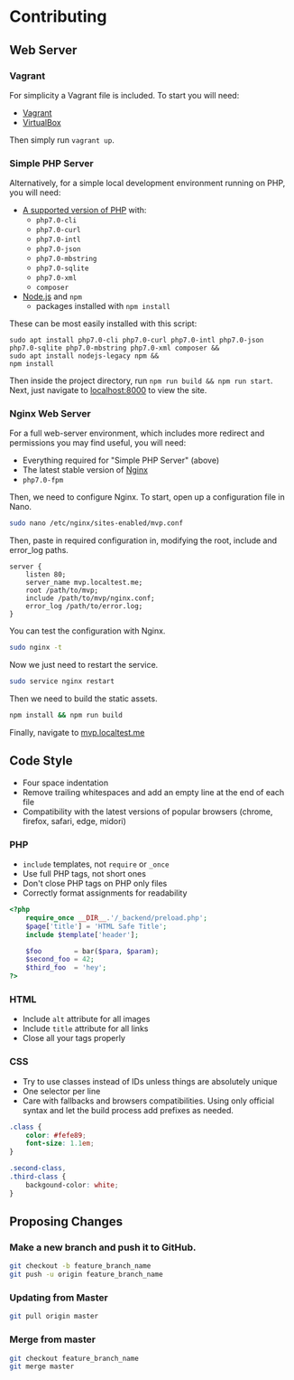 # Contributing

## Web Server

### Vagrant

For simplicity a Vagrant file is included. To start you will need:

* [Vagrant](http://www.vagrantup.com/downloads.html)
* [VirtualBox](https://www.virtualbox.org/wiki/Linux_Downloads)

Then simply run `vagrant up`.

### Simple PHP Server

Alternatively, for a simple local development environment running on PHP, you will need:

* [A supported version of PHP](http://php.net/supported-versions.php) with:
  * `php7.0-cli`
  * `php7.0-curl`
  * `php7.0-intl`
  * `php7.0-json`
  * `php7.0-mbstring`
  * `php7.0-sqlite`
  * `php7.0-xml`
  * `composer`
* [Node.js](https://nodejs.org/) and `npm`
  * packages installed with `npm install`

These can be most easily installed with this script:

```
sudo apt install php7.0-cli php7.0-curl php7.0-intl php7.0-json php7.0-sqlite php7.0-mbstring php7.0-xml composer &&
sudo apt install nodejs-legacy npm &&
npm install
```

Then inside the project directory, run `npm run build && npm run start`. Next,
just navigate to [localhost:8000](http://localhost:8000/) to view the site.

### Nginx Web Server

For a full web-server environment, which includes more redirect and permissions
you may find useful, you will need:

* Everything required for "Simple PHP Server" (above)
* The latest stable version of [Nginx](http://nginx.org)
* `php7.0-fpm`

Then, we need to configure Nginx. To start, open up a configuration file in
Nano.

```bash
sudo nano /etc/nginx/sites-enabled/mvp.conf
```

Then, paste in required configuration in, modifying the root, include and
error_log paths.

```
server {
    listen 80;
    server_name mvp.localtest.me;
    root /path/to/mvp;
    include /path/to/mvp/nginx.conf;
    error_log /path/to/error.log;
}
```

You can test the configuration with Nginx.

```bash
sudo nginx -t
```

Now we just need to restart the service.

```bash
sudo service nginx restart
```

Then we need to build the static assets.

```bash
npm install && npm run build
```

Finally, navigate to [mvp.localtest.me](http://mvp.localtest.me)

## Code Style

 - Four space indentation
 - Remove trailing whitespaces and add an empty line at the end of each file
 - Compatibility with the latest versions of popular browsers (chrome, firefox,
     safari, edge, midori)

### PHP
 - `include` templates, not `require` or `_once`
 - Use full PHP tags, not short ones
 - Don't close PHP tags on PHP only files
 - Correctly format assignments for readability

```php
<?php
    require_once __DIR__.'/_backend/preload.php';
    $page['title'] = 'HTML Safe Title';
    include $template['header'];

    $foo        = bar($para, $param);
    $second_foo = 42;
    $third_foo  = 'hey';
?>
```

### HTML
 - Include `alt` attribute for all images
 - Include `title` attribute for all links
 - Close all your tags properly

### CSS
 - Try to use classes instead of IDs unless things are absolutely unique
 - One selector per line
 - Care with fallbacks and browsers compatibilities. Using only official syntax
     and let the build process add prefixes as needed.

```css
.class {
    color: #fefe89;
    font-size: 1.1em;
}

.second-class,
.third-class {
    backgound-color: white;
}
```

## Proposing Changes

### Make a new branch and push it to GitHub.
```bash
git checkout -b feature_branch_name
git push -u origin feature_branch_name
```

### Updating from Master
```bash
git pull origin master
```

### Merge from master
```bash
git checkout feature_branch_name
git merge master
```
